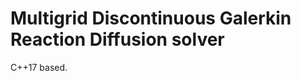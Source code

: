 Multigrid Discontinuous Galerkin Reaction Diffusion solver
==========================================================

C++17 based.
